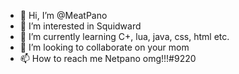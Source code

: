 - 👋 Hi, I’m @MeatPano
- 👀 I’m interested in Squidward
- 🌱 I’m currently learning C+, lua, java, css, html etc.
- 💞️ I’m looking to collaborate on your mom
- 📫 How to reach me Netpano omg!!!#9220
